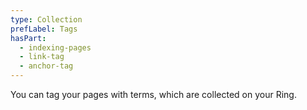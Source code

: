 ```yaml
---
type: Collection
prefLabel: Tags
hasPart:
  - indexing-pages
  - link-tag
  - anchor-tag
---
```


You can tag your pages with terms, which are collected on your Ring.
